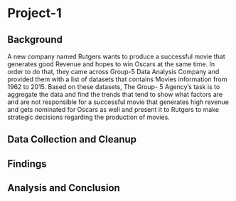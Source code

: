 # Project-1

## Background

A new company named Rutgers wants to produce a successful movie that generates good Revenue and hopes to win Oscars at the same time. 
In order to do that, they came across Group-5 Data Analysis Company and provided them with a list of datasets that contains Movies information from 1962 to 2015. Based on these datasets, The Group- 5 Agency’s task is to aggregate the data and find the trends that tend to show what factors are and are not responsible for a successful movie that generates high revenue and gets nominated for Oscars as well and present it to Rutgers to make strategic decisions regarding the production of movies.

## Data Collection and Cleanup

## Findings

## Analysis and Conclusion
